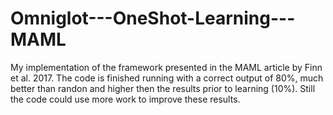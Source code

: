 # Omniglot---OneShot-Learning---MAML
My implementation of the framework presented in the MAML article by Finn et al. 2017.
The code is finished running with a correct output of 80%, much better than randon and higher then the results prior to learning (10%). 
Still the code could use more work to improve these results. 

